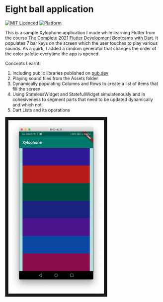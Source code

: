 # Eight ball application

[![MIT Licenced](https://img.shields.io/badge/License-MIT-blue.svg)](https://opensource.org/licenses/MIT)
[![Platform](https://img.shields.io/badge/Platform-Flutter-yellow.svg)](https://flutter.io)

This is a sample Xylophone application I made while learning Flutter from the course
[The Complete 2021 Flutter Development Bootcamp with Dart](https://www.udemy.com/course/flutter-bootcamp-with-dart/).
It populates 7 bar keys on the screen which the user touches to play various 
sounds. As a quirk, I added a random generator that changes the order of the
color palette everytime the app is opened.

Concepts Learnt:

1. Including public libraries published on [pub.dev](https://pub.dev/)
2. Playing sound files from the Assets folder
3. Dynamically populating Columns and Rows to create a list of items that fill
the screen
4. Using StatelessWidget and StatefulWidget simulatenously and in cohesiveness
to segment parts that need to be updated dynamically and which not.
5. Dart Lists and its operations

<img src="https://raw.githubusercontent.com/ArcherN9/LearningFlutter/master/Xylophone/images/Screenshot%20-%201.png"
alt="Application Screenshot" width="308" height="558" border="10" />
